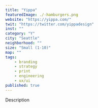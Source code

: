 ```yaml
---
title: "Yippa"
featuredImage: ./-hamburgers.png
website: "https://yippa.com/"
twit: "https://twitter.com/yippadesign"
inst: ""
category: "Y"
city: "Seattle"
neighborhood: ""
size: "Small (1-10)"
map: ""
tags:
    - branding
    - strategy
    - print
    - engineering
    - ux/ui
published: true
---
```


Description
